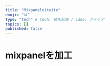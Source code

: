 ```yaml
---
title: "Mixpanelnituite"
emoji: "📊"
type: "tech" # tech: 技術記事 / idea: アイデア
topics: []
published: false
---
```


# mixpanelを加工
